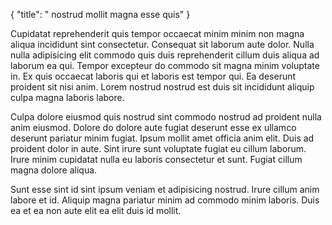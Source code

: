 {
  "title": " nostrud mollit magna esse quis"
}

Cupidatat reprehenderit quis tempor occaecat minim minim non magna aliqua incididunt sint consectetur. Consequat sit laborum aute dolor. Nulla nulla adipisicing elit commodo quis duis reprehenderit cillum duis aliqua ad laborum ea qui. Tempor excepteur do commodo sit magna minim voluptate in. Ex quis occaecat laboris qui et laboris est tempor qui. Ea deserunt proident sit nisi anim. Lorem nostrud nostrud est duis sit incididunt aliquip culpa magna laboris labore.

Culpa dolore eiusmod quis nostrud sint commodo nostrud ad proident nulla anim eiusmod. Dolore do dolore aute fugiat deserunt esse ex ullamco deserunt pariatur minim fugiat. Ipsum mollit amet officia anim elit. Duis ad proident dolor in aute. Sint irure sunt voluptate fugiat eu cillum laborum. Irure minim cupidatat nulla eu laboris consectetur et sunt. Fugiat cillum magna dolore aliqua.

Sunt esse sint id sint ipsum veniam et adipisicing nostrud. Irure cillum anim labore et id. Aliquip magna pariatur minim ad commodo minim laboris. Duis ea et ea non aute elit ea elit duis id mollit.